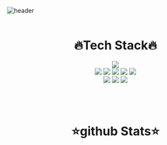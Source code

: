 ![header](https://capsule-render.vercel.app/api?type=waving&color=auto&height=300&section=header&text=Jiwoo&fontSize=90&align=center)
<br>
<br>
</div>
<div align=center>
 <h1>🔥Tech Stack🔥</h1>
<a href="https://hits.seeyoufarm.com"><img src="https://hits.seeyoufarm.com/api/count/incr/badge.svg?url=https%3A%2F%2Fgithub.com%2Ftlswldnek111&count_bg=%2379C83D&title_bg=%23555555&icon=aircanada.svg&icon_color=%23E7E7E7&title=hits&edge_flat=false"/></a>
 
<div align=center>
 <img src="https://img.shields.io/badge/Java-007396??style=for-the-badge&logo=Java&logoColor=black"/>
 <img src="https://img.shields.io/badge/HTML5-E34F26??style=for-the-badge&logo=HTML5&logoColor=black"/>
 <img src="https://img.shields.io/badge/CSS3-1572B6??style=for-the-badge&logo=CSS3&logoColor=black"/>
 <img src="https://img.shields.io/badge/JavaScript-F7DF1E??style=for-the-badge&logo=JavaScript&logoColor=black"/> 
 <img src="https://img.shields.io/badge/React-61DAFB??style=for-the-badge&logo=React&logoColor=black"/>
 <br>
 
 <img src="https://img.shields.io/badge/MySQL-4479A1??style=for-the-badge&logo=MySQL&logoColor=black"/>
 <img src="https://img.shields.io/badge/MongoDB-47A248??style=for-the-badge&logo=MongoDB&logoColor=black"/>
 <img src="https://img.shields.io/badge/Linux-FCC624??style=for-the-badge&logo=Linux&logoColor=black"/>
</div>

<br>
<br>
<br>

<div align=center>
 <h1>⭐github Stats⭐</h1>
</div>

